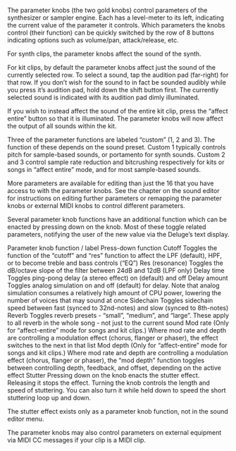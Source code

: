 The parameter knobs (the two gold knobs) control parameters of the synthesizer or sampler engine. Each has a level-meter to its left, indicating the current value of the parameter it controls. Which parameters the knobs control (their function) can be quickly switched by the row of 8 buttons indicating options such as volume/pan, attack/release, etc.

For synth clips, the parameter knobs affect the sound of the synth.

For kit clips, by default the parameter knobs affect just the sound of the currently selected row. To select a sound, tap the audition pad (far-right) for that row. If you don’t wish for the sound to in fact be sounded audibly while you press it’s audition pad, hold down the shift button first.
The currently selected sound is indicated with its audition pad dimly illuminated.

If you wish to instead affect the sound of the entire kit clip, press the “affect entire” button so that it is illuminated. The parameter knobs will now affect the output of all sounds within the kit.

Three of the parameter functions are labeled “custom” (1, 2 and 3). The function of these depends on the sound preset. Custom 1 typically controls pitch for sample-based sounds, or portamento for synth sounds. Custom 2 and 3 control sample rate reduction and bitcrushing respectively for kits or songs in “affect entire” mode, and for most sample-based sounds.

More parameters are available for editing than just the 16 that you have access to with the parameter knobs. See the chapter on the sound editor for instructions on editing further parameters or remapping the parameter knobs or external MIDI knobs to control different parameters.

Several parameter knob functions have an additional function which can be enacted by pressing down on the knob. Most of these toggle related parameters, notifying the user of the new value via the Deluge’s text display.

Parameter knob function / label
Press-down function
Cutoff
Toggles the function of the “cutoff” and “res” function to affect the LPF (default), HPF, or to become treble and bass controls (“EQ”)
Res (resonance)
Toggles the dB/octave slope of the filter between 24dB and 12dB (LPF only)
Delay time
Toggles ping-pong delay (a stereo effect) on (default) and off
Delay amount
Toggles analog simulation on and off (default) for delay. Note that analog simulation consumes a relatively high amount of CPU power, lowering the number of voices that may sound at once
Sidechain
Toggles sidechain speed between fast (synced to 32nd-notes) and slow (synced to 8th-notes)
Reverb
Toggles reverb presets - “small”, “medium”, and “large”. These apply to all reverb in the whole song - not just to the current sound
Mod rate
(Only for “affect-entire” mode for songs and kit clips.) Where mod rate and depth are controlling a modulation effect (chorus, flanger or phaser), the effect switches to the next in that list
Mod depth
(Only for “affect-entire” mode for songs and kit clips.) Where mod rate and depth are controlling a modulation effect (chorus, flanger or phaser), the “mod depth” function toggles between controlling depth, feedback, and offset, depending on the active effect
Stutter
Pressing down on the knob enacts the stutter effect. Releasing it stops the effect. Turning the knob controls the length and speed of stuttering. You can also turn it while held down to speed the short stuttering loop up and down.

The stutter effect exists only as a parameter knob function, not in the sound editor menu.

The parameter knobs may also control parameters on external equipment via MIDI CC messages if your clip is a MIDI clip.
